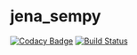 # jena_sempy

[![Codacy Badge](https://api.codacy.com/project/badge/Grade/94f57077b40346b9afe3ddf86c2ce59d)](https://www.codacy.com/manual/alexandre.angleraud/jena_sempy?utm_source=github.com&amp;utm_medium=referral&amp;utm_content=Zorrander/jena_sempy&amp;utm_campaign=Badge_Grade)
[![Build Status](https://travis-ci.com/Zorrander/jena_sempy.svg?branch=master)](https://travis-ci.com/Zorrander/jena_sempy)
